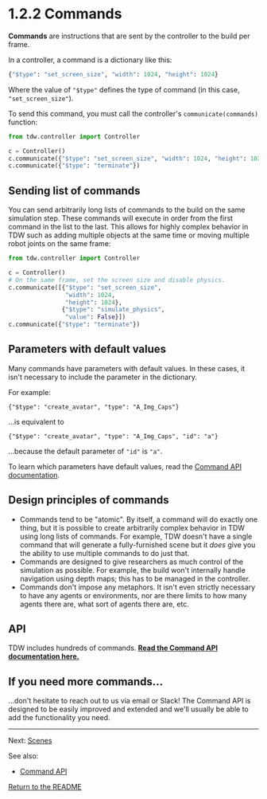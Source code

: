 # 1.2.2 Commands

**Commands** are instructions that are sent by the controller to the build per frame.

In a controller, a command is a dictionary like this:

```python
{"$type": "set_screen_size", "width": 1024, "height": 1024}
```

Where the value of `"$type"`  defines the  type of command (in this case, `"set_screen_size"`).

To send this command, you must call the controller's `communicate(commands)` function:

```python
from tdw.controller import Controller

c = Controller() 
c.communicate({"$type": "set_screen_size", "width": 1024, "height": 1024})
c.communicate({"$type": "terminate"})
```

## Sending list of commands

You can send arbitrarily long lists of commands  to the build on the same simulation step. These commands will execute in order from the first command in the list to the last. This allows for highly complex behavior in TDW such as adding multiple objects at the same time or moving multiple robot joints on the same frame:

```python
from tdw.controller import Controller

c = Controller()
# On the same frame, set the screen size and disable physics.
c.communicate([{"$type": "set_screen_size",
                "width": 1024,
                "height": 1024},
               {"$type": "simulate_physics",
                "value": False}])
c.communicate({"$type": "terminate"})
```

## Parameters with default values

Many commands have parameters with default values. In these cases, it isn't necessary to include the parameter in the dictionary.

 For example:

 `{"$type": "create_avatar", "type": "A_Img_Caps"}` 

...is equivalent to

 `{"$type": "create_avatar", "type": "A_Img_Caps", "id": "a"}` 

...because the default parameter of `"id"` is `"a"`. 

To learn which parameters have default values, read the [Command API documentation](../api/command_api.md).

## Design principles of commands

- Commands tend to be "atomic". By itself, a command will do exactly one thing, but it is possible to create arbitrarily complex behavior in TDW using long lists of commands. For example, TDW doesn't have a single command that will generate a fully-furnished scene but it *does* give you the ability to use multiple commands to do just that.
- Commands are designed to give researchers as much control of the simulation as possible. For example, the build won't internally handle navigation using depth maps; this has to be managed in the controller.
- Commands don't impose any metaphors. It isn't even strictly necessary to have any agents or environments, nor are there limits to how many agents there are, what sort of agents there are, etc.

## API

TDW includes hundreds of commands. **[Read the Command API documentation here.](../api/command_api.md)**

## If you need more commands...

...don't hesitate to reach out to us via email or Slack! The Command API is designed to be easily improved and extended and we'll usually be able to add the functionality you need.

***

Next: [Scenes](1.2.3_scenes.md)

See also: 

- [Command API](../api/command_api.md)

[Return to the README](../../README.md)
